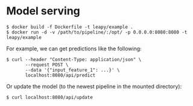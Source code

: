 # Model serving

```
$ docker build -f Dockerfile -t leapy/example .
$ docker run -d -v /path/to/pipeline/:/opt/ -p 0.0.0.0:8080:8080 -t leapy/example
```

For example, we can get predictions like the following:

```
$ curl --header "Content-Type: application/json" \
       --request POST \
       --data '{"input_feature_1": ...}' \
       localhost:8080/api/predict
```

Or update the model (to the newest pipeline in the mounted directory):

```
$ curl localhost:8080/api/update
```
